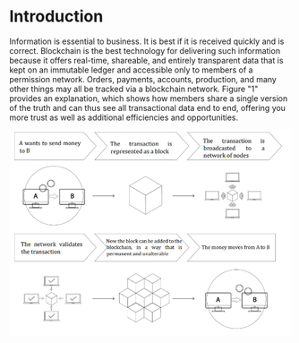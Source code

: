 # Introduction

Information is essential to business. It is best if it is received quickly and is correct. Blockchain is the best technology for delivering such information because it offers real-time, shareable, and entirely transparent data that is kept on an immutable ledger and accessible only to members of a permission network. Orders, payments, accounts, production, and many other things may all be tracked via a blockchain network. Figure "1" provides an explanation, which shows how members share a single version of the truth and can thus see all transactional data end to end, offering you more trust as well as additional efficiencies and opportunities.

![Figure "1"](<../.gitbook/assets/Screenshot (58).png>)
